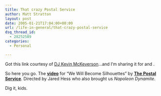 ```yaml
---
title: That crazy Postal Service
author: Matt Stratton
layout: post
date: 2005-01-21T17:04:00+00:00
url: /life-in-general/that-crazy-postal-service
dsq_thread_id:
  - 28252589
categories:
  - Personal

---
```

Got this link courtesy of [DJ Kevin McKeverson][1]&#8230;and I&#8217;m sharing it for and .

So here you go. The [**video**][2] for &#8220;We Will Become Silhouettes&#8221; by [**The Postal Service**][3]. Directed by Jared Hess who also brought us _Napoleon Dynamite_.

Dig it, kids.

 [1]: https://www.kevinkmp.com
 [2]: https://www.boardsmag.com/screeningroom/musicvideos/1458/
 [3]: https://www.subpop.com/bands/postalservice/ "https://www.subpop.com/bands/postalservice/"
